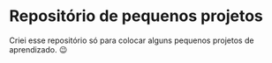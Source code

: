 # Repositório de pequenos projetos
Criei esse repositório só para colocar alguns pequenos projetos de aprendizado. :wink:
